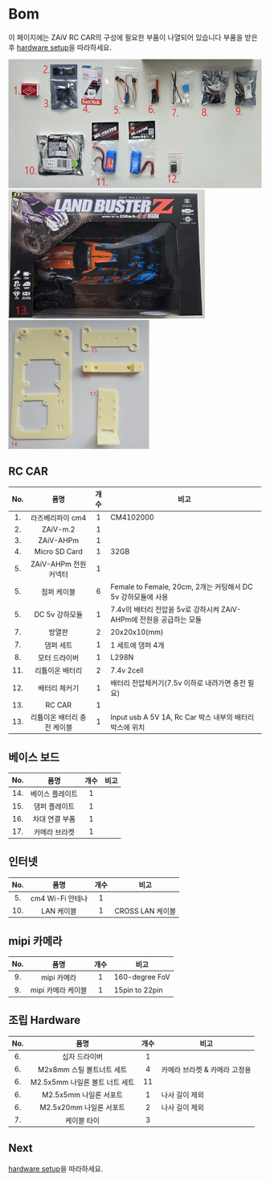 # Bom

이 페이지에는 ZAiV RC CAR의 구성에 필요한 부품이 나열되어 있습니다 부품을 받은 후 [hardware setup](./hardware_setup.md)을 따라하세요.

<a></a>
<img src="../docs_images/bom/20240725_115150.jpg" height=256>
<img src="../docs_images/bom/20240725_114629.jpg" height=256>
<img src="../docs_images/bom/20240725_142005.jpg" height=256>


## RC CAR

| No. | 품명 | 개수 | 비고 |
|:----:|:----:|:---:|-------|
| 1. | 라즈베리파이 cm4 | 1 | CM4102000 |
| 2. | ZAiV-m.2 | 1 |  |
| 3. | ZAiV-AHPm | 1 |  |
| 4. | Micro SD Card | 1 | 32GB |
| 5. | ZAiV-AHPm 전원 커넥터 | 1 |  |
| 5. | 점퍼 케이블 | 6 | Female to Female, 20cm, 2개는 커팅해서 DC 5v 강하모듈에 사용 |
| 5. | DC 5v 강하모듈 | 1 | 7.4v의 배터리 전압을 5v로 강하시켜 ZAiV-AHPm에 전원을 공급하는 모듈 |
| 7. | 방열판 | 2 | 20x20x10(mm) |
| 7. | 댐퍼 세트 | 1 | 1 세트에 댐퍼 4개 |
| 8. | 모터 드라이버 | 1 | L298N |
| 11. | 리튬이온 배터리 | 2 | 7.4v 2cell |
| 12. | 배터리 체커기 | 1 | 배터리 전압체커기(7.5v 이하로 내려가면 충전 필요) |
| 13. | RC CAR | 1 |  |
| 13. | 리튬이온 배터리 충전 케이블 | 1 | Input usb A 5V 1A, Rc Car 박스 내부의 배터리 박스에 위치 |

## 베이스 보드

| No. | 품명 | 개수 | 비고 |
|:---:|:----:|:---:|-------|
| 14. | 베이스 플레이트 | 1 |  |
| 15. | 댐퍼 플레이트 | 1 | |
| 16. | 차대 연결 부품 | 1 |  |
| 17. | 카메라 브라켓 | 1 | |

## 인터넷

| No. | 품명 | 개수 | 비고 |
|:----:|:----:|:---:|-------|
| 5. | cm4 Wi-Fi 안테나 | 1 |  |
| 10. | LAN 케이블 | 1 | CROSS LAN 케이블 |

## mipi 카메라

| No. | 품명 | 개수 | 비고 |
|:----:|:----:|:---:|-------|
| 9. | mipi 카메라 | 1 | 160-degree FoV |
| 9. | mipi 카메라 케이블 | 1 | 15pin to 22pin |

## 조립 Hardware

| No. | 품명 | 개수 | 비고 |
|:----:|:----:|:---:|-------|
| 6. | 십자 드라이버 | 1 |  |
| 6. | M2x8mm 스틸 볼트너트 세트 | 4 | 카메라 브라켓 & 카메라 고정용 |
| 6. | M2.5x5mm 나일론 볼트 너트 세트 | 11 |  |
| 6. | M2.5x5mm 나일론 서포트 | 1 | 나사 길이 제외 |
| 6. | M2.5x20mm 나일론 서포트 | 2 | 나사 길이 제외 |
| 7. | 케이블 타이 | 3 |  |

## Next

[hardware setup](./hardware_setup.md)을 따라하세요.
